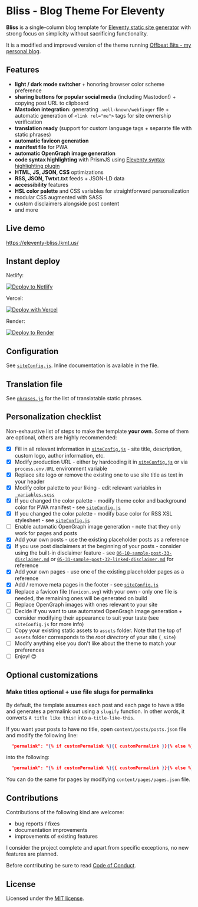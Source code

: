 # Bliss - Blog Theme For Eleventy

**Bliss** is a single-column blog template for [Eleventy static site generator](https://11ty.dev) with strong focus on simplicity without sacrificing functionality.

It is a modified and improved version of the theme running [Offbeat Bits - my personal blog](https://offbeatbits.com/).

## Features

- **light / dark mode switcher** + honoring browser color scheme preference
- **sharing buttons for popular social media** (including Mastodon!) + copying post URL to clipboard
- **Mastodon integration:** generating `.well-known/webfinger` file + automatic generation of `<link rel="me">` tags for site ownership verification
- **translation ready** (support for custom language tags + separate file with static phrases)
- **automatic favicon generation**
- **manifest file** for PWA
- **automatic OpenGraph image generation**
- **code syntax highlighting** with PrismJS using [Eleventy syntax highlighting plugin](https://www.11ty.dev/docs/plugins/syntaxhighlight/)
- **HTML, JS, JSON, CSS** optimizations
- **RSS, JSON, Twtxt.txt** feeds + JSON-LD data
- **accessibility** features
- **HSL color palette** and CSS variables for straightforward personalization
- modular CSS augmented with SASS
- custom disclaimers alongside post content
- and more

## Live demo

https://eleventy-bliss.lkmt.us/

## Instant deploy

Netlify:

[![Deploy to Netlify](https://www.netlify.com/img/deploy/button.svg)](https://app.netlify.com/start/deploy?repository=https://github.com/lwojcik/eleventy-template-bliss)

Vercel:

[![Deploy with Vercel](https://vercel.com/button)](https://vercel.com/new/clone?repository-url=https://github.com/lwojcik/eleventy-template-bliss)

Render:

[![Deploy to Render](https://render.com/images/deploy-to-render-button.svg)](https://render.com/deploy?repo=https://github.com/lwojcik/eleventy-template-bliss)

## Configuration

See [`siteConfig.js`](./content/_data/siteConfig.js). Inline documentation is available in the file.

## Translation file

See [`phrases.js`](./content/_data/phrases.js) for the list of translatable static phrases.

## Personalization checklist

Non-exhaustive list of steps to make the template **your own**. Some of them are optional, others are highly recommended:

- [x] Fill in all relevant information in [`siteConfig.js`](./content/_data/siteConfig.js) - site title, description, custom logo, author information, etc.
- [x] Modify production URL - either by hardcoding it in [`siteConfig.js`](./content/_data/siteConfig.js) or via `process.env.URL` environment variable
- [x] Replace site logo or remove the existing one to use site title as text in your header
- [x] Modify color palette to your liking - edit relevant variables in [`_variables.scss`](./src/styles/_variables.scss)
- [x] If you changed the color palette - modify theme color and background color for PWA manifest - see [`siteConfig.js`](./content/_data/siteConfig.js)
- [x] If you changed the color palette - modify base color for RSS XSL stylesheet - see [`siteConfig.js`](./content/_data/siteConfig.js)
- [ ] Enable automatic OpenGraph image generation - note that they only work for pages and posts
- [x] Add your own posts - use the existing placeholder posts as a reference
- [x] If you use post disclaimers at the beginning of your posts - consider using the built-in disclaimer feature - see [`06-10-sample-post-33-disclaimer.md`](./content/posts/2023/06-10-sample-post-33-disclaimer.md) or [`05-31-sample-post-32-linked-disclaimer.md`](./content/posts/2023/05-31-sample-post-32-linked-disclaimer.md) for reference
- [x] Add your own pages - use one of the existing placeholder pages as a reference
- [x] Add / remove meta pages in the footer - see [`siteConfig.js`](./content/_data/siteConfig.js)
- [x] Replace a favicon file (`favicon.svg`) with your own - only one file is needed, the remaining ones will be generated on build
- [ ] Replace OpenGraph images with ones relevant to your site
- [ ] Decide if you want to use automated OpenGragh image generation + consider modifying their appearance to suit your taste (see `siteConfig.js` for more info)
- [ ] Copy your existing static assets to `assets` folder. Note that the top of `assets` folder corresponds to the _root directory_ of your site (`_site`)
- [ ] Modify anything else you don't like about the theme to match your preferences
- [ ] Enjoy! 😊

## Optional customizations

### Make titles optional + use file slugs for permalinks

By default, the template assumes each post and each page to have a title and generates a permalink out using a `slugify` function. In other words, it converts `A title like this!` into `a-title-like-this`.

If you want your posts to have no title, open `content/posts/posts.json` file and modify the following line:

```json
  "permalink": "{% if customPermalink %}{{ customPermalink }}{% else %}/{{ title | slugify }}/{% endif %}",
```

into the following:

```json
  "permalink": "{% if customPermalink %}{{ customPermalink }}{% else %}/{{ page.fileSlug }}/{% endif %}",
```

You can do the same for pages by modifying `content/pages/pages.json` file.

## Contributions

Contributions of the following kind are welcome:

- bug reports / fixes
- documentation improvements
- improvements of existing features

I consider the project complete and apart from specific exceptions, no new features are planned.

Before contributing be sure to read [Code of Conduct](./CODE_OF_CONDUCT.md).

## License

Licensed under the [MIT license](./LICENSE).

